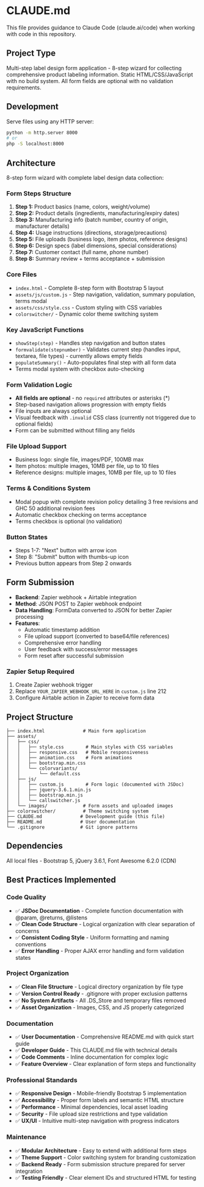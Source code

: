 # CLAUDE.md

This file provides guidance to Claude Code (claude.ai/code) when working with code in this repository.

## Project Type
Multi-step label design form application - 8-step wizard for collecting comprehensive product labeling information. Static HTML/CSS/JavaScript with no build system. All form fields are optional with no validation requirements.

## Development
Serve files using any HTTP server:
```bash
python -m http.server 8000
# or
php -S localhost:8000
```

## Architecture
8-step form wizard with complete label design data collection:

### Form Steps Structure
1. **Step 1:** Product basics (name, colors, weight/volume)
2. **Step 2:** Product details (ingredients, manufacturing/expiry dates)
3. **Step 3:** Manufacturing info (batch number, country of origin, manufacturer details)
4. **Step 4:** Usage instructions (directions, storage/precautions)
5. **Step 5:** File uploads (business logo, item photos, reference designs)
6. **Step 6:** Design specs (label dimensions, special considerations)
7. **Step 7:** Customer contact (full name, phone number)
8. **Step 8:** Summary review + terms acceptance + submission

### Core Files
- `index.html` - Complete 8-step form with Bootstrap 5 layout
- `assets/js/custom.js` - Step navigation, validation, summary population, terms modal
- `assets/css/style.css` - Custom styling with CSS variables
- `colorswitcher/` - Dynamic color theme switching system

### Key JavaScript Functions
- `showStep(step)` - Handles step navigation and button states
- `formvalidate(stepnumber)` - Validates current step (handles input, textarea, file types) - currently allows empty fields
- `populateSummary()` - Auto-populates final step with all form data
- Terms modal system with checkbox auto-checking

### Form Validation Logic
- **All fields are optional** - no `required` attributes or asterisks (*)
- Step-based navigation allows progression with empty fields
- File inputs are always optional
- Visual feedback with `.invalid` CSS class (currently not triggered due to optional fields)
- Form can be submitted without filling any fields

### File Upload Support
- Business logo: single file, images/PDF, 100MB max
- Item photos: multiple images, 10MB per file, up to 10 files
- Reference designs: multiple images, 10MB per file, up to 10 files

### Terms & Conditions System
- Modal popup with complete revision policy detailing 3 free revisions and GHC 50 additional revision fees
- Automatic checkbox checking on terms acceptance
- Terms checkbox is optional (no validation)

### Button States
- Steps 1-7: "Next" button with arrow icon
- Step 8: "Submit" button with thumbs-up icon
- Previous button appears from Step 2 onwards

## Form Submission
- **Backend**: Zapier webhook + Airtable integration
- **Method**: JSON POST to Zapier webhook endpoint
- **Data Handling**: FormData converted to JSON for better Zapier processing
- **Features**:
  - Automatic timestamp addition
  - File upload support (converted to base64/file references)
  - Comprehensive error handling
  - User feedback with success/error messages
  - Form reset after successful submission

### Zapier Setup Required
1. Create Zapier webhook trigger
2. Replace `YOUR_ZAPIER_WEBHOOK_URL_HERE` in `custom.js` line 212
3. Configure Airtable action in Zapier to receive form data

## Project Structure
```
├── index.html              # Main form application
├── assets/
│   ├── css/
│   │   ├── style.css        # Main styles with CSS variables
│   │   ├── responsive.css   # Mobile responsiveness
│   │   ├── animation.css    # Form animations
│   │   ├── bootstrap.min.css
│   │   └── colorvariants/
│   │       └── default.css
│   ├── js/
│   │   ├── custom.js        # Form logic (documented with JSDoc)
│   │   ├── jquery-3.6.1.min.js
│   │   ├── bootstrap.min.js
│   │   └── callswitcher.js
│   └── images/             # Form assets and uploaded images
├── colorswitcher/          # Theme switching system
├── CLAUDE.md              # Development guide (this file)
├── README.md              # User documentation
└── .gitignore             # Git ignore patterns
```

## Dependencies
All local files - Bootstrap 5, jQuery 3.6.1, Font Awesome 6.2.0 (CDN)

## Best Practices Implemented

### Code Quality
- ✅ **JSDoc Documentation** - Complete function documentation with @param, @returns, @listens
- ✅ **Clean Code Structure** - Logical organization with clear separation of concerns
- ✅ **Consistent Coding Style** - Uniform formatting and naming conventions
- ✅ **Error Handling** - Proper AJAX error handling and form validation states

### Project Organization
- ✅ **Clean File Structure** - Logical directory organization by file type
- ✅ **Version Control Ready** - .gitignore with proper exclusion patterns
- ✅ **No System Artifacts** - All .DS_Store and temporary files removed
- ✅ **Asset Organization** - Images, CSS, and JS properly categorized

### Documentation
- ✅ **User Documentation** - Comprehensive README.md with quick start guide
- ✅ **Developer Guide** - This CLAUDE.md file with technical details
- ✅ **Code Comments** - Inline documentation for complex logic
- ✅ **Feature Overview** - Clear explanation of form steps and functionality

### Professional Standards
- ✅ **Responsive Design** - Mobile-friendly Bootstrap 5 implementation
- ✅ **Accessibility** - Proper form labels and semantic HTML structure
- ✅ **Performance** - Minimal dependencies, local asset loading
- ✅ **Security** - File upload size restrictions and type validation
- ✅ **UX/UI** - Intuitive multi-step navigation with progress indicators

### Maintenance
- ✅ **Modular Architecture** - Easy to extend with additional form steps
- ✅ **Theme Support** - Color switching system for branding customization
- ✅ **Backend Ready** - Form submission structure prepared for server integration
- ✅ **Testing Friendly** - Clear element IDs and structured HTML for testing